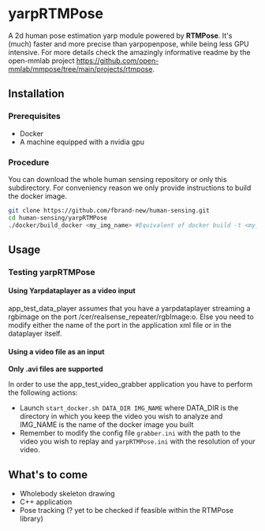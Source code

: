 # yarpRTMPose

A 2d human pose estimation yarp module powered by **RTMPose**. It's (much) faster and more precise than yarpopenpose, while being less GPU intensive. For more details check the amazingly informative readme by the open-mmlab project https://github.com/open-mmlab/mmpose/tree/main/projects/rtmpose.

## Installation

### Prerequisites

- Docker
- A machine equipped with a nvidia gpu

### Procedure

You can download the whole human sensing repository or only this subdirectory. For conveniency reason we only provide instructions to build the docker image.  

```sh
git clone https://github.com/fbrand-new/human-sensing.git
cd human-sensing/yarpRTMPose
./docker/build_docker <my_img_name> #Equivalent of docker build -t <my_img_name> . 
```

## Usage

### Testing yarpRTMPose

#### Using Yarpdataplayer as a video input

app_test_data_player assumes that you have a yarpdataplayer streaming a rgbimage on the port /cer/realsense_repeater/rgbImage:o. Else you need to modify either the name of the port in the application xml file or in the dataplayer itself.

#### Using a video file as an input

**Only .avi files are supported**

In order to use the app_test_video_grabber application you have to perform the following actions:
- Launch `start_docker.sh DATA_DIR IMG_NAME` where DATA_DIR is the directory in which you keep the video you wish to analyze and IMG_NAME is the name of the docker image you built 
- Remember to modify the config file `grabber.ini` with the path to the video you wish to replay and `yarpRTMPose.ini` with the resolution of your video. 

## What's to come

- Wholebody skeleton drawing
- C++ application
- Pose tracking (? yet to be checked if feasible within the RTMPose library)